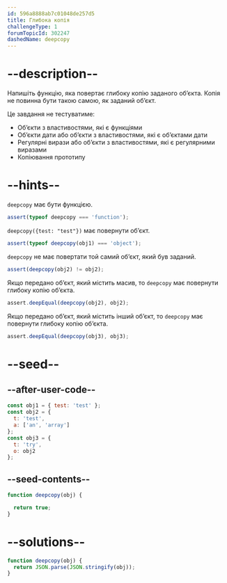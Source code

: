 ```yaml
---
id: 596a8888ab7c01048de257d5
title: Глибока копія
challengeType: 1
forumTopicId: 302247
dashedName: deepcopy
---
```


# --description--

Напишіть функцію, яка повертає глибоку копію заданого об’єкта. Копія не повинна бути такою самою, як заданий об’єкт.

Це завдання не тестуватиме:

<ul>
  <li>Об’єкти з властивостями, які є функціями</li>
  <li>Об’єкти дати або об’єкти з властивостями, які є об’єктами дати</li>
  <li>Регулярні вирази або об’єкти з властивостями, які є регулярними виразами</li>
  <li>Копіювання прототипу</li>
</ul>

# --hints--

`deepcopy` має бути функцією.

```js
assert(typeof deepcopy === 'function');
```

`deepcopy({test: "test"})` має повернути об’єкт.

```js
assert(typeof deepcopy(obj1) === 'object');
```

`deepcopy` не має повертати той самий об’єкт, який був заданий.

```js
assert(deepcopy(obj2) != obj2);
```

Якщо передано об’єкт, який містить масив, то `deepcopy` має повернути глибоку копію об’єкта.

```js
assert.deepEqual(deepcopy(obj2), obj2);
```

Якщо передано об’єкт, який містить інший об’єкт, то `deepcopy` має повернути глибоку копію об’єкта.

```js
assert.deepEqual(deepcopy(obj3), obj3);
```

# --seed--

## --after-user-code--

```js
const obj1 = { test: 'test' };
const obj2 = {
  t: 'test',
  a: ['an', 'array']
};
const obj3 = {
  t: 'try',
  o: obj2
};
```

## --seed-contents--

```js
function deepcopy(obj) {

  return true;
}
```

# --solutions--

```js
function deepcopy(obj) {
  return JSON.parse(JSON.stringify(obj));
}
```
